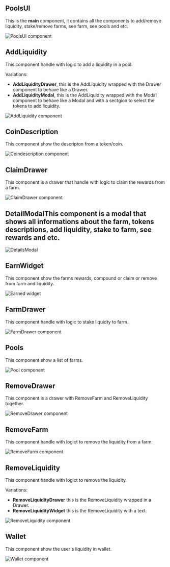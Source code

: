## PoolsUI

This is the **main** component, it contains all the components to add/remove liquidity, stake/remove farms, see farm, see pools and etc.

![PoolsUI component](PoolsUI.png)

## AddLiquidity
This component handle with logic to add a liquidity in a pool.

Variations:
- **AddLiquidityDrawer**, this is the AddLiquidity wrapped with the Drawer component to behave like a Drawer.
- **AddLiquidityModal**, this is the AddLiquidity wrapped with the Modal component to behave like a Modal and with a sectgion to select the tokens to add liquidity.

![AddLiquidity component](AddLiquidity.png)

## CoinDescription

This component show the descripton from a token/coin.

![Coindescription component](Coindescription.png)

## ClaimDrawer
This component is a drawer that handle with logic to claim the rewards from a farm.

![ClaimDrawer component](ClaimDrawer.png)

## DetailModalThis component is a modal that shows all informations about the farm, tokens descriptions, add liquidity, stake to farm, see rewards and etc.

![DetailsModal](DetailsModal.png)

## EarnWidget
This component show the farms rewards, compound or claim or remove from farm and liquidity.

![Earned widget](EarnedWidget.png)

## FarmDrawer
This component handle with logic to stake liquidty to farm.

![FarmDrawer component](FarmDrawer.png)

## Pools
This component show a list of farms.

![Pool component](Pool.png)

## RemoveDrawer
This component is a drawer with RemoveFarm and RemoveLiquidity together.

![RemoveDrawer component](RemoveDrawer.png)

## RemoveFarm  
This component handle with logict to remove the liquidity from a farm.

![RemoveFarm component](RemoveFarm.png)

## RemoveLiquidity
This component handle with logict to remove the liquidity.

Variations:
- **RemoveLiquidityDrawer** this is the RemoveLiquidity wrapped in a Drawer.
- **RemoveLiquidityWidget** this is the RemoveLiquidity with a text.

![RemoveLiquidity component](RemoveLiquidity.png)

## Wallet
This component show the user's liquidity in wallet.

![Wallet component](Wallet.png)